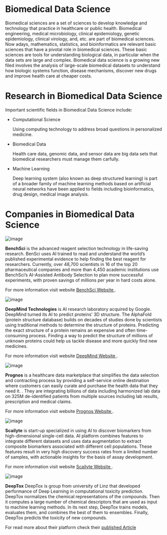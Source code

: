 # Biomedical Data Science
Biomedical sciences are a set of sciences to develop knowledge and technology that practice in healthcare or public health.  Biomedical engineering, medical microbiology, clinical epidemiology, genetic epidemiology, clinical virology, and, etc. are part of biomedical sciences.  Now adays, mathematics, statistics, and bioinformatics are relevant basic sciences that have a pivotal role in biomedical sciences. These basic sciences are tools for understanding biological data, in particular when the data sets are large and complex. 
Biomedical data science is a growing new filed involves the analysis of large-scale biomedical datasets to understand how biologic systems function, disease mechanisms, discover new drugs and improve health care at cheaper costs. 
# Research in Biomedical Data Science
Important scientific fields in Biomedical Data Science include:
- Computational Science

  Using computing technology to address broad questions in personalized medicine.

- Biomedical Data


  Health care data, genomic data, and sensor data are big data sets that biomedical researchers must manage them carfully. 
  
- Machine Learning 

  Deep learning system (also known as deep structured learning) is part of a broader family of machine learning methods based on artificial neural networks have been applied to fields including bioinformatics, drug design, medical image analysis. 

# Companies in Biomedical Data Science

![image](https://user-images.githubusercontent.com/101681195/175839500-ab75cd3b-11f4-4b27-8b6d-036a0b60759a.png)

**BenchSci** is the advanced reagent selection technology in life-saving research. BenSci uses Al trained to read and understand the world’s published experimental evidence to help finding the best reagent for researchers. Currently, over 48,700 scientists in 16 of the top 20 pharmaceutical companies and more than 4,450 academic institutions use BenchSci’s AI-Assisted Antibody Selection to plan more successful experiments, with proven savings of millions per year in hard costs alone. 

For more information visit  website [BenchSci Website ](https://www.benchsci.com/).

![image](https://user-images.githubusercontent.com/101681195/176064735-87471e42-4004-4007-b1dc-0771473bfe15.png)

**DeepMind Technologies** is AI research laboratory acquired by Google. DeepMind turned its AI to predict proteins’ 3D structure. The AlphaFold (protein structure database) builds on decades of studies done by scientists using traditional methods to determine the structure of proteins. Predicting the exact structure of a protein remains an expensive and often time-consuming process. Finding a way to predict the structure of millions of unknown proteins could help us tackle disease and more quickly find new medicines. 

For more information visit  website [DeepMind Website ](https://www.deepmind.com/).


![image](https://user-images.githubusercontent.com/101681195/175840823-139c978c-b262-4b05-a38d-a859245d3075.png)

**Prognos** is a healthcare data marketplace that simplifies the data selection and contracting process by providing a self-service online destination where customers can easily curate and purchase the health data that they need it. . They are integrating billions of data including harmonized lab data on 325M de-identified patients from multiple sources including lab results, prescription and medical claims. 

For more information visit  website [Prognos Website ](https://prognoshealth.com/).

![image](https://user-images.githubusercontent.com/101681195/176063626-33810c67-02d3-4e01-8e95-d863511d56bb.png)

**Scailyte** is start-up specialized in using AI to discover biomarkers from high-dimensional single-cell data. AI platform combines features to integrate different datasets and uses data augmentation to extract composite biomarkers associated with different cell populations. These features result in very high discovery success rates from a limited number of samples, with actionable insights for the basis of assay development.

For more information visit  website [Scailyte Website ](https://scailyte.com/).

![image](https://user-images.githubusercontent.com/101681195/176069107-1289ce16-51ac-4081-9d15-223de856e324.png)


**DeepTox** DeepTox is group from university of Linz that developed performance of Deep Learning in computational toxicity prediction. DeepTox normalizes the chemical representations of the compounds. Then it computes a large number of chemical descriptors that are used as input to machine learning methods. In its next step, DeepTox trains models, evaluates them, and combines the best of them to ensembles. Finally, DeepTox predicts the toxicity of new compounds.

For read more about their platform check their [published Article](https://www.frontiersin.org/articles/10.3389/fenvs.2015.00080/full)


